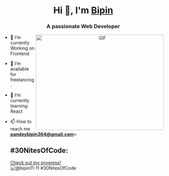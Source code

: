 <h1 align="center">Hi 👋, I'm <a href="https://github.com/Bipin-45" target="blank">
Bipin</a></h1>
<h3 align="center">A passionate Web Developer</h3>




<a target="_blank" align="center">
  <img align="right" top="500" height="300" width="400" alt="GIF" src="https://media.giphy.com/media/SWoSkN6DxTszqIKEqv/giphy.gif">
</a>


- 🌱 I’m currently Working on Frontend

- 🤝 I’m available for freelancing.

- 🌱 I’m currently learning React 

- 📫 How to reach me **pandeybipin364@gmail.com**>
  <br>
  
  ## #30NitesOfCode:
  [Check out my progress!](https://www.codedex.io/@bipin11-11/30-nites-of-code)  
  ![@bipin11-11 #30NitesOfCode](https://www.codedex.io/api/petStatus?user=bipin11-11)
